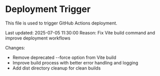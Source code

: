 # Deployment Trigger

This file is used to trigger GitHub Actions deployment.

Last updated: 2025-07-05 11:30:00
Reason: Fix Vite build command and improve deployment workflows

Changes:
- Remove deprecated --force option from Vite build
- Improve build process with better error handling and logging
- Add dist directory cleanup for clean builds
